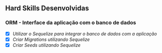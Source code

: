 ## Hard Skills Desenvolvidas

### ORM - Interface da aplicação com o banco de dados

- [X] _Utilizar o Sequelize para integrar o banco de dados com a aplicação_
- [X] _Criar Migrations utilizando Sequelize_
- [X] _Criar Seeds utilizando Sequelize_

